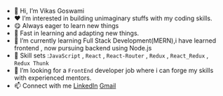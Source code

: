 - 👋 Hi, I’m Vikas Goswami
- :heart: I’m interested in building unimaginary stuffs with my coding skills.
- :yum: Always eager to learn new things 
- :muscle: Fast in learning and adapting new things.
- :brain: I’m currently learning Full Stack Development(MERN),i have learned frontend , now pursuing backend using Node.js
- :wrench: Skill sets :`JavaScript` , `React` , `React-Router` , `Redux` , `React_Redux` , `Redux Thunk`
- :eyes: I’m looking for a `FrontEnd` developer job where i can forge my skills with experienced mentors.
- 📫 Connect with me 
  [LinkedIn](https://www.linkedin.com/in/vikas-goswami-41986a205/github-buttons) 
  [Gmail](vikasg224@gmail.com)


<!---
Akki37/Akki37 is a ✨ special ✨ repository because its `README.md` (this file) appears on your GitHub profile.
You can click the Preview link to take a look at your changes.
--->
